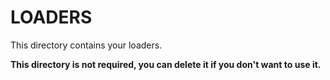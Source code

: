 # LOADERS

This directory contains your loaders.

**This directory is not required, you can delete it if you don't want to use it.**
